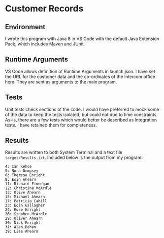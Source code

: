 # Customer Records

## Environment
I wrote this program with Java 8 in VS Code with the default Java Extension Pack, which includes Maven and JUnit.

## Runtime Arguments
VS Code allows definition of Runtime Arguments in launch.json. I have set the URL for the customer data and the co-ordinates of the Intercom office here. They are sent as arguments to the main program.

## Tests
Unit tests check sections of the code. I would have preferred to mock some of the data to keep the tests isolated, but could not due to time constraints. As-is, there are a few tests which would better be described as Integration tests. I have retained them for completeness.

## Results
Results are written to both System Terminal and a text file `target/Results.txt`. Included below is the output from my program:
```
4: Ian Kehoe
5: Nora Dempsey
6: Theresa Enright
8: Eoin Ahearn
11: Richard Finnegan
12: Christina McArdle
13: Olive Ahearn
15: Michael Ahearn
17: Patricia Cahill
23: Eoin Gallagher
24: Rose Enright
26: Stephen McArdle
29: Oliver Ahearn
30: Nick Enright
31: Alan Behan
39: Lisa Ahearn
```